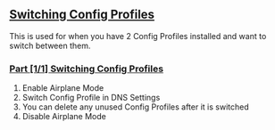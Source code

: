 ## [Switching Config Profiles](accent://)

This is used for when you have 2 Config Profiles installed and want to switch between them.

### [Part [1/1] Switching Config Profiles](accent://)

1. Enable Airplane Mode
2. Switch Config Profile in DNS Settings
3. You can delete any unused Config Profiles after it is switched
4. Disable Airplane Mode
